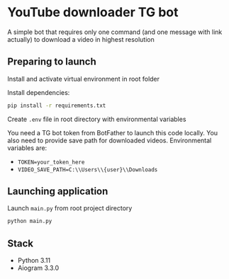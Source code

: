 # YouTube downloader TG bot

A simple bot that requires only one command (and one message with link actually)
to download a video in highest resolution

## Preparing to launch

Install and activate virtual environment in root folder

Install dependencies:
```bash
pip install -r requirements.txt
```

Create `.env` file in root directory with environmental variables 

You need a TG bot token from BotFather to launch this code locally. You also need to provide
save path for downloaded videos.
Environmental variables are:
- `TOKEN=your_token_here`
- `VIDEO_SAVE_PATH=C:\\Users\\{user}\\Downloads`

## Launching application

Launch `main.py` from root project directory

```bash
python main.py
```

## Stack

- Python 3.11
- Aiogram 3.3.0
